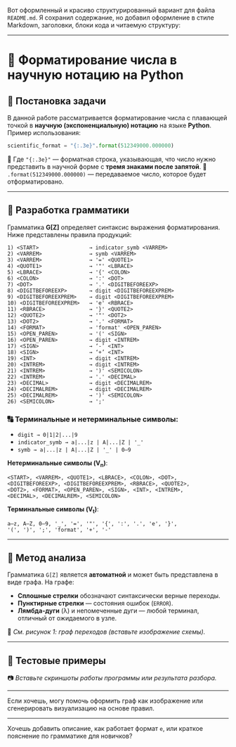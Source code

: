 Вот оформленный и красиво структурированный вариант для файла `README.md`. Я сохранил содержание, но добавил оформление в стиле Markdown, заголовки, блоки кода и читаемую структуру:

---

# 📐 Форматирование числа в научную нотацию на Python

## 📌 Постановка задачи

В данной работе рассматривается форматирование числа с плавающей точкой в **научную (экспоненциальную) нотацию** на языке **Python**. Пример использования:

```python
scientific_format = "{:.3e}".format(512349000.000000)
```

🔹 Где `"{:.3e}"` — форматная строка, указывающая, что число нужно представить в научной форме с **тремя знаками после запятой**.
🔹 `.format(512349000.000000)` — передаваемое число, которое будет отформатировано.

---

## 🧬 Разработка грамматики

Грамматика **G\[Z]** определяет синтаксис выражения форматирования. Ниже представлены правила продукций:

```
1) <START>                → indicator_symb <VARREM>
2) <VARREM>               → symb <VARREM>
3) <VARREM>               → '=' <QUOTE1>
4) <QUOTE1>               → '"' <LBRACE>
5) <LBRACE>               → '{' <COLON>
6) <COLON>                → ':' <DOT>
7) <DOT>                  → '.' <DIGITBEFOREEXP>
8) <DIGITBEFOREEXP>       → digit <DIGITBEFOREEXPREM>
9) <DIGITBEFOREEXPREM>    → digit <DIGITBEFOREEXPREM>
10) <DIGITBEFOREEXPREM>   → 'e' <RBRACE>
11) <RBRACE>              → '}' <QUOTE2>
12) <QUOTE2>              → '"' <DOT2>
13) <DOT2>                → '.' <FORMAT>
14) <FORMAT>              → 'format' <OPEN_PAREN>
15) <OPEN_PAREN>          → '(' <SIGN>
16) <OPEN_PAREN>          → digit <INTREM>
17) <SIGN>                → ‘-’ <INT>
18) <SIGN>                → ‘+’ <INT>
19) <INT>                 → digit <INTREM>
20) <INTREM>              → digit <INTREM>
21) <INTREM>              → ')' <SEMICOLON>
22) <INTREM>              → '.' <DECIMAL>
23) <DECIMAL>             → digit <DECIMALREM>
24) <DECIMALREM>          → digit <DECIMALREM>
25) <DECIMALREM>          → ')' <SEMICOLON>
26) <SEMICOLON>           → ';'
```

### 🔠 Терминальные и нетерминальные символы:

* `digit → 0|1|2|...|9`
* `indicator_symb → a|...|z | A|...|Z | '_'`
* `symb → a|...|z | A|...|Z | '_' | 0–9`

**Нетерминальные символы (V<sub>n</sub>)**:

```
<START>, <VARREM>, <QUOTE1>, <LBRACE>, <COLON>, <DOT>,
<DIGITBEFOREEXP>, <DIGITBEFOREEXPREM>, <RBRACE>, <QUOTE2>,
<DOT2>, <FORMAT>, <OPEN_PAREN>, <SIGN>, <INT>, <INTREM>,
<DECIMAL>, <DECIMALREM>, <SEMICOLON>
```

**Терминальные символы (V<sub>t</sub>)**:

```
a–z, A–Z, 0–9, '_', '=', '"', '{', ':', '.', 'e', '}', 
'(', ')', ';', 'format', '+', '-'
```

---

## 🧮 Метод анализа

Грамматика `G[Z]` является **автоматной** и может быть представлена в виде графа.
На графе:

* **Сплошные стрелки** обозначают синтаксически верные переходы.
* **Пунктирные стрелки** — состояния ошибок (`ERROR`).
* **Лямбда-дуги** (λ) и непомеченные дуги — любой терминал, отличный от ожидаемого в узле.

📌 *См. рисунок 1: граф переходов (вставьте изображение схемы).*

---

## 🧪 Тестовые примеры

📷 *Вставьте скриншоты работы программы или результата разбора.*

---

Если хочешь, могу помочь оформить граф как изображение или сгенерировать визуализацию на основе правил.

---

Хочешь добавить описание, как работает формат `e`, или краткое пояснение по грамматике для новичков?
